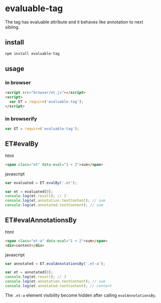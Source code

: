 # evaluable-tag

The tag has evaluable attribute and it behaves like annotation to next sibling.


## install
```bash
npm install evaluable-tag
```

## usage

### in browser

```html
<script src="browser/et.js"></script>
<script>
  var ET = require('evaluable-tag');
</script>
```

### in browserify
```javascript
var ET = require('evaluable-tag');
```

## ET#evalBy
html
```html
<span class="et" data-eval="1 + 2">sum</span>
```

javascript
```javascript
var evaluated = ET.evalBy('.et');

var et = evaluated[0];
console.log(et.result); // 3
console.log(et.annotation.textContent); // sum
console.log(et.annotated.textContent); // sum
```

## ET#evalAnnotationsBy
html
```html
<span class="et-a" data-eval="1 + 2">sum</span>
<div>content</div>
```

javascript
```javascript
var annotated = ET.evalAnnotationsBy('.et-a');

var et = annotated[0];
console.log(et.result); // 3
console.log(et.annotation.textContent); // sum
console.log(et.annotated.textContent); // content
```

The `.et-a` element visibility become hidden after calling `evalAnnotationsBy`.
